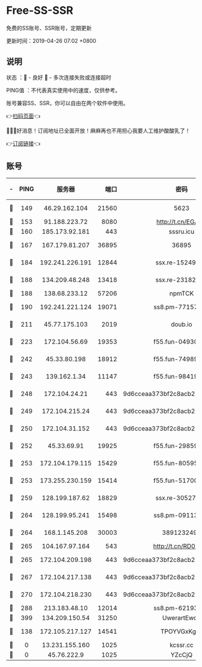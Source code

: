 # Free-SS-SSR

免费的SS账号、SSR账号，定期更新

更新时间：2019-04-26 07:02 +0800

## 说明

状态     ：🙂 - 良好 🙁 - 多次连接失败或连接超时

PING值   ：不代表真实使用中的速度，仅供参考。

账号兼容SS、SSR，你可以自由在两个软件中使用。

👉[扫码页面](https://liesauer.github.io/Free-SS-SSR/)👈

🎉🎉🎉好消息！订阅地址已全面开放！麻麻再也不用担心我要人工维护酸酸乳了！

👉[订阅链接](https://www.liesauer.net/yogurt/subscribe?ACCESS_TOKEN=DAYxR3mMaZAsaqUb)👈

## 账号

|-|PING|服务器|端口|密码|加密方式|区域|
|:----:|:----:|:-----:|-----:|:----:|:----:|:----:|
|🙂|149|46.29.162.104|21560|5623|aes-128-ctr|RU|
|🙂|153|91.188.223.72|8080|http://t.cn/EGJIyrl|rc4-md5|RU|
|🙂|160|185.173.92.181|443|sssru.icu|rc4-md5|RU|
|🙂|167|167.179.81.207|36895|36895|aes-256-cfb|JP|
|🙂|184|192.241.226.191|12844|ssx.re-15249592|aes-256-cfb|US|
|🙂|188|134.209.48.248|13418|ssx.re-23182499|aes-256-cfb|US|
|🙂|188|138.68.233.12|57206|npmTCK|rc4-md5|US|
|🙂|190|192.241.221.124|19071|ss8.pm-77157998|aes-256-cfb|US|
|🙂|211|45.77.175.103|2019|doub.io|aes-128-ctr|SG|
|🙂|223|172.104.56.69|19353|f55.fun-04930969|aes-256-cfb|SG|
|🙂|242|45.33.80.198|18912|f55.fun-74989270|aes-256-cfb|US|
|🙂|243|139.162.1.34|11147|f55.fun-98419202|aes-256-cfb|SG|
|🙂|248|172.104.24.21|443|9d6cceaa373bf2c8acb22e60b6a58be6|aes-256-cfb|US|
|🙂|249|172.104.215.24|443|9d6cceaa373bf2c8acb22e60b6a58be6|aes-256-cfb|US|
|🙂|250|172.104.31.152|443|9d6cceaa373bf2c8acb22e60b6a58be6|aes-256-cfb|US|
|🙂|252|45.33.69.91|19925|f55.fun-29859918|aes-256-cfb|US|
|🙂|253|172.104.179.115|15429|f55.fun-80595697|aes-256-cfb|SG|
|🙂|253|173.255.230.159|15414|f55.fun-51700385|aes-256-cfb|US|
|🙂|259|128.199.187.62|18829|ssx.re-30527984|aes-256-cfb|SG|
|🙂|264|128.199.95.241|15498|ss8.pm-09113399|aes-256-cfb|SG|
|🙂|264|168.1.145.208|30003|3891232494|aes-256-cfb|AU|
|🙂|265|104.167.97.164|543|http://t.cn/RD0D7sx|rc4-md5|CA|
|🙂|265|172.104.209.198|443|9d6cceaa373bf2c8acb22e60b6a58be6|aes-256-cfb|US|
|🙂|267|172.104.217.138|443|9d6cceaa373bf2c8acb22e60b6a58be6|aes-256-cfb|US|
|🙂|270|172.104.218.230|443|9d6cceaa373bf2c8acb22e60b6a58be6|aes-256-cfb|US|
|🙂|288|213.183.48.10|12014|ss8.pm-62193302|rc4-md5|RU|
|🙂|399|134.209.150.54|31250|UwerartEwqe|chacha20|IN|
|🙂|138|172.105.217.127|14541|TPOYVGxKglpi|aes-256-cfb|JP|
|🙁|0|13.231.155.160|1025|kcssr.cc|rc4-md5|JP|
|🙁|0|45.76.222.9|1025|YZcCjQ|rc4-md5|JP|
